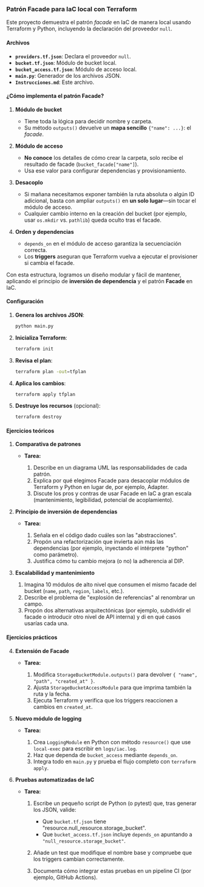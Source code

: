 ### Patrón Facade para IaC local con Terraform

Este proyecto demuestra el patrón *facade* en IaC de manera local usando Terraform y Python, incluyendo la declaración del proveedor `null`.

#### Archivos

* **`providers.tf.json`**: Declara el proveedor `null`.
* **`bucket.tf.json`**: Módulo de bucket local.
* **`bucket_access.tf.json`**: Módulo de acceso local.
* **`main.py`**: Generador de los archivos JSON.
* **`Instrucciones.md`**: Este archivo.

#### ¿Cómo implementa el **patrón Facade**?

1. **Módulo de bucket**

   * Tiene toda la lógica para decidir nombre y carpeta.
   * Su método `outputs()` devuelve un **mapa sencillo** `{"name": ...}`: el *facade*.

2. **Módulo de acceso**

   * **No conoce** los detalles de cómo crear la carpeta, solo recibe el resultado de facade (`bucket_facade["name"]`).
   * Usa ese valor para configurar dependencias y provisionamiento.

3. **Desacoplo**

   * Si mañana necesitamos exponer también la ruta absoluta o algún ID adicional, basta con ampliar `outputs()` en **un solo lugar**—sin tocar el módulo de acceso.
   * Cualquier cambio interno en la creación del bucket (por ejemplo, usar `os.mkdir` vs. `pathlib`) queda oculto tras el facade.

4. **Orden y dependencias**

   * `depends_on` en el módulo de acceso garantiza la secuenciación correcta.
   * Los **triggers** aseguran que Terraform vuelva a ejecutar el provisioner si cambia el facade.

Con esta estructura, logramos un diseño modular y fácil de mantener, aplicando el principio de **inversión de dependencia** y el patrón **Facade** en IaC.

#### Configuración

1. **Genera los archivos JSON**:

   ```bash
   python main.py
   ```
2. **Inicializa Terraform**:

   ```bash
   terraform init
   ```
3. **Revisa el plan**:

   ```bash
   terraform plan -out=tfplan
   ```
4. **Aplica los cambios**:

   ```bash
   terraform apply tfplan
   ```
5. **Destruye los recursos** (opcional):

   ```bash
   terraform destroy
   ```

#### Ejercicios teóricos

1. **Comparativa de patrones**
   * **Tarea:**

     1. Describe en un diagrama UML las responsabilidades de cada patrón.
     2. Explica por qué elegimos Facade para desacoplar módulos de Terraform y Python en lugar de, por ejemplo, Adapter.
     3. Discute los pros y contras de usar Facade en IaC a gran escala (mantenimiento, legibilidad, potencial de acoplamiento).

2. **Principio de inversión de dependencias**

   * **Tarea:**

     1. Señala en el código dado cuáles son las "abstracciones".
     2. Propón una refactorización que invierta aún más las dependencias (por ejemplo, inyectando el intérprete "python" como parámetro).
     3. Justifica cómo tu cambio mejora (o no) la adherencia al DIP.

3. **Escalabilidad y mantenimiento**

     1. Imagina 10 módulos de alto nivel que consumen el mismo facade del bucket (`name`, `path`, `region`, `labels`, etc.).
     2. Describe el problema de "explosión de referencias" al renombrar un campo.
     3. Propón dos alternativas arquitectónicas (por ejemplo, subdividir el facade o introducir otro nivel de API interna) y di en qué casos usarías cada una.

#### Ejercicios prácticos

4. **Extensión de Facade**

   * **Tarea:**

     1. Modifica `StorageBucketModule.outputs()` para devolver `{ "name", "path", "created_at" }`.
     2. Ajusta `StorageBucketAccessModule` para que imprima también la ruta y la fecha.
     3. Ejecuta Terraform y verifica que los triggers reaccionen a cambios en `created_at`.

5. **Nuevo módulo de logging**

   * **Tarea:**

     1. Crea `LoggingModule` en Python con método `resource()` que use `local-exec` para escribir en `logs/iac.log`.
     2. Haz que dependa de `bucket_access` mediante `depends_on`.
     3. Integra todo en `main.py` y prueba el flujo completo con `terraform apply`.

6. **Pruebas automatizadas de IaC**

   * **Tarea:**

     1. Escribe un pequeño script de Python (o pytest) que, tras generar los JSON, valide:

        * Que `bucket.tf.json` tiene "resource.null_resource.storage_bucket".
        * Que `bucket_access.tf.json` incluye `depends_on` apuntando a `"null_resource.storage_bucket"`.
     2. Añade un test que modifique el nombre base y compruebe que los triggers cambian correctamente.
     3. Documenta cómo integrar estas pruebas en un pipeline CI (por ejemplo, GitHub Actions).





